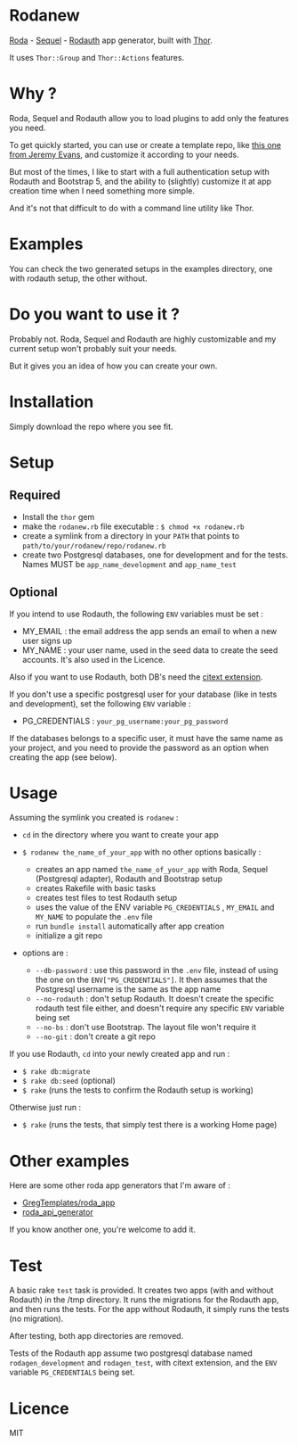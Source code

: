 # Rodanew

[Roda](http://roda.jeremyevans.net/index.html) - [Sequel](http://sequel.jeremyevans.net/) - [Rodauth](http://rodauth.jeremyevans.net/) app generator, built with [Thor](https://github.com/rails/thor).

It uses `Thor::Group` and `Thor::Actions` features.

# Why ?

Roda, Sequel and Rodauth allow you to load plugins to add only the features you need.

To get quickly started, you can use or create a template repo, like [this one from Jeremy Evans](https://github.com/jeremyevans/roda-sequel-stack), and customize it according to your needs.

But most of the times, I like to start with a full authentication setup with Rodauth and Bootstrap 5, and the ability to (slightly) customize it at app creation time when I need something more simple.

And it's not that difficult to do with a command line utility like Thor.

# Examples

You can check the two generated setups in the examples directory, one with rodauth setup, the other without.

# Do you want to use it ?

Probably not. Roda, Sequel and Rodauth are highly customizable and my current setup won't probably suit your needs.

But it gives you an idea of how you can create your own.

# Installation

Simply download the repo where you see fit.

# Setup

## Required

- Install the `thor` gem
- make the `rodanew.rb` file executable : `$ chmod +x rodanew.rb` 
- create a symlink from a directory in your `PATH` that points to `path/to/your/rodanew/repo/rodanew.rb`
- create two Postgresql databases, one for development and for the tests. Names MUST be `app_name_development` and `app_name_test`

## Optional

If you intend to use Rodauth, the following `ENV` variables must be set :
- MY_EMAIL : the email address the app sends an email to when a new user signs up
- MY_NAME : your user name, used in the seed data to create the seed accounts. It's also used in the Licence.

Also if you want to use Rodauth, both DB's need the [citext extension](https://www.postgresql.org/docs/15/citext.html).

If you don't use a specific postgresql user for your database (like in tests and development), set the following `ENV` variable :
- PG_CREDENTIALS : `your_pg_username:your_pg_password`

If the databases belongs to a specific user, it must have the same name as your project, and you need to provide the password as an option when creating the app (see below).

# Usage

Assuming the symlink you created is `rodanew` :

- `cd` in the directory where you want to create your app

- `$ rodanew the_name_of_your_app` with no other options basically :
  - creates an app named `the_name_of_your_app` with Roda, Sequel (Postgresql adapter), Rodauth and Bootstrap setup
  - creates Rakefile with basic tasks
  - creates test files to test Rodauth setup
  - uses the value of the ENV variable `PG_CREDENTIALS` , `MY_EMAIL` and `MY_NAME` to populate the `.env` file
  - run `bundle install` automatically after app creation
  - initialize a git repo

- options are :
  - `--db-password` : use this password in the `.env` file, instead of using the one on the `ENV["PG_CREDENTIALS"]`. It then assumes that the Postgresql username is the same as the app name
  - `--no-rodauth` : don't setup Rodauth. It doesn't create the specific rodauth test file either, and doesn't require any specific `ENV` variable being set
  - `--no-bs` : don't use Bootstrap. The layout file won't require it
  - `--no-git` : don't create a git repo

If you use Rodauth, `cd` into your newly created app and run :
- `$ rake db:migrate`
- `$ rake db:seed` (optional)
- `$ rake` (runs the tests to confirm the Rodauth setup is working)

Otherwise just run :
- `$ rake` (runs the tests, that simply test there is a working Home page)

# Other examples

Here are some other roda app generators that I'm aware of :

- [GregTemplates/roda_app](https://github.com/GregTemplates/roda_app)
- [roda_api_generator](https://github.com/napice/roda_api_generator)

If you know another one, you're welcome to add it.

# Test

A basic rake `test` task is provided. It creates two apps (with and without Rodauth) in the /tmp directory. It runs the migrations for the Rodauth app, and then runs the tests. For the app without Rodauth, it simply runs the tests (no migration).

After testing, both app directories are removed.

Tests of the Rodauth app assume two postgresql database named `rodagen_development` and `rodagen_test`, with citext extension, and the `ENV` variable `PG_CREDENTIALS` being set.

# Licence

MIT
